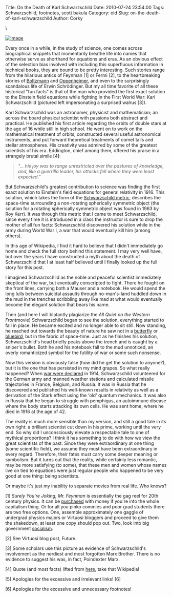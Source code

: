 Title: On the Death of Karl Schwarzschild
Date: 2010-07-24 23:54:00
Tags: Schwarzschild, footnotes, scott bakula
Category: old
Slug: on-the-death-of-karl-schwarzschild
Author: Corky


\

[![image](http://3.bp.blogspot.com/_fa6AZDCsHnY/TEevPyrqW6I/AAAAAAAAAF4/nI7Q_2RQZV0/s200/Karl+Schwarzschild.jpeg)](http://3.bp.blogspot.com/_fa6AZDCsHnY/TEevPyrqW6I/AAAAAAAAAF4/nI7Q_2RQZV0/s1600/Karl+Schwarzschild.jpeg)

Every once in a while, in the study of science, one comes across
biographical snippets that momentarily breathe life into names that
otherwise serve as shorthand for equations and eras. As an obvious
effect of the selection bias involved with including this superfluous
information in technical books, they are bound to be pretty interesting.
Such stories range from the hilarious antics of Feynman [1] or Fermi
[2], to the heartbreaking stories of
[Boltzmann](http://en.wikipedia.org/wiki/Ludwig_Boltzmann#Final_years)
and
[Oppenheimer](http://en.wikipedia.org/wiki/Oppenheimer_security_hearing),
and even to the surprisingly scandalous life of Erwin Schrödinger. But
my all time favorite of all these historical "fun facts" is that of the
man who provided the first exact solution to the Einstein field
equations while fighting in the First World War: Karl Schwarzschild
(pictured left impersonating a surprised walrus [3]).

Karl Schwarzschild was an astronomer, physicist and mathematician; an
across the board physical scientist with passions both abstract and
practical. He published his first article regarding the orbits of double
stars at the age of 16 while still in high school. He went on to work on
the mathematical treatment of orbits, constructed several useful
astronomical instruments, and put forward theoretical treatments of
comet tails and stellar atmospheres. His creativity was admired by some
of the greatest scientists of his era. Eddington, chief among them,
offered his praise in a strangely brutal simile [4]:

> *"... his joy was to range unrestricted over the pastures of
> knowledge, and, like a guerrilla leader, his attacks fell where they
> were least expected."*

But Schwarzschild's greatest contribution to science was finding the
first exact solution to Einstein's field equations for general
relativity in 1916. This solution, which takes the form of the
[Schwarzschild
metric](http://en.wikipedia.org/wiki/Schwarzschild_metric), describes
the space-time surrounding a non-rotating spherically symmetric object
(the solution for a rotating spherically symmetric object was found in
1963 by Roy Kerr). It was through this metric that I came to meet
Schwarzschild, since every time it is introduced in a class the
instructor is sure to drop the mother of all fun facts: Schwarzschild
discovered his solution while in the army during World War I, a war that
would eventually kill him (among others).

In this age of Wikipedia, I find it hard to believe that I didn't
immediately go home and check the full story behind this statement. I
may very well have, but over the years I have constructed a myth about
the death of Schwarzschild that I at least half believed until I finally
looked up the full story for this post.

I imagined Schwarzschild as the noble and peaceful scientist immediately
skeptical of the war, but eventually conscripted to fight. There he
fought on the front lines, carrying both a Mauser and a notebook. He
would spend the long lulls between suicidal assaults through
no-man's-land huddled down in the mud in the trenches scribbling away
like mad at what would eventually become the elegant solution that bears
his name.

Then (and here I will blatantly plagiarize the *All Quiet on the Western
Front*movie) Schwarzschild began to see the solution, everything started
to fall in place. He became excited and no longer able to sit still. Now
standing, he reached out towards the beauty of nature he saw not in a
[butterfly](http://www.youtube.com/watch?v=ShscVNkUmy0) or
[bluebird](http://www.youtube.com/watch?v=DJcBC2Am-uU), but in the
fabric of space-time. Just as he finishes his solution, Schwarzschild's
head briefly peaks above the trench and is caught by a sniper's bullet.
Both he and his notebook fall to the mud unnoticed, an overly
romanticized symbol for the futility of war or some such nonsense.

Now this version is obviously false (how did he get the solution to
anyone?), but it is the one that has persisted in my mind grapes. So
what really happened? When [war were
declared](http://www.youtube.com/watch?v=YQkaD6fG8mk) in 1914,
Schwarzschild volunteered for the German army and manned weather
stations and calculated missile trajectories in France, Belgium, and
Russia. It was in Russia that he discovered and published his well-known
results in relativity as well as a derivation of the Stark effect using
the 'old' quantum mechanics. It was also in Russia that he began to
struggle with pemphigus, an autoimmune disease where the body starts
attacking its own cells. He was sent home, where he died in 1916 at the
age of 42.

The reality is much more sensible than my version, and still a good tale
in its own right: a brilliant scientist cut down in his prime, working
until the very end. So why did I unconsciously elevate a respectable
tale to one of mythical proportions? I think it has something to do with
how we view the great scientists of the past. Since they were
extraordinary at one thing (some scientific field), we assume they must
have been extraordinary in every regard. Therefore, their fates must
carry some deeper meaning or symbolism. But it turns out that the
reality, while certainly less romantic, may be more satisfying (to
some), that these men and women whose names live on tied to equations
were just regular people who happened to be very good at one thing:
being scientists.

Or maybe it's just my inability to separate movies from real life. Who
knows?

[1] *Surely You're Joking, Mr. Feynman* is essentially the gag reel for
20th century physics. It can be
[purchased](http://www.amazon.com/Surely-Feynman-Adventures-Curious-Character/dp/0393316041)
with money if you're into the whole capitalism thing. Or for all you
pinko commies and poor grad students there are two free options. One,
assemble approximately one gaggle of undergrad physics majors or
Virtuosi bloggers and proceed to give them the shakedown, at least one
copy should pop out. Two, look into big government
[socialism](http://en.wikipedia.org/wiki/Public_library).

[2] See Virtuosi blog post, Future.

[3] Some scholars use this picture as evidence of Schwarzschild's
involvement as the nerdiest and most forgotten Marx Brother. There is no
evidence to suggest his was, in fact, Poindexter Marx.

[4] Quote (and most facts) lifted from
[here](http://www-groups.dcs.st-and.ac.uk/~history/Biographies/Schwarzschild.html),
take that Wikipedia!

[5] Apologies for the excessive and irrelevant links! [6]

[6] Apologies for the excessive and unnecessary footnotes!
